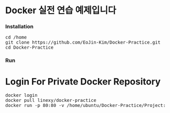 # Docker 실전 연습 예제입니다
### Installation
<pre>
cd /home
git clone https://github.com/EoJin-Kim/Docker-Practice.git
cd Docker-Practice
</pre>

### Run
# Login For Private Docker Repository
<pre>
docker login
docker pull linexy/docker-practice
docker run -p 80:80 -v /home/ubuntu/Docker-Practice/Project:/var/www/html linexy/docker-practice
</pre>
